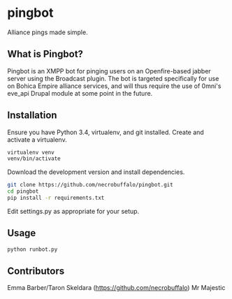 pingbot
=====
Alliance pings made simple.

What is Pingbot?
----
Pingbot is an XMPP bot for pinging users on an Openfire-based jabber server using the Broadcast plugin. The bot is targeted specifically for use on Bohica Empire alliance services, and will thus require the use of 0mni's eve_api Drupal module at some point in the future.

Installation
----
Ensure you have Python 3.4, virtualenv, and git installed.
Create and activate a virtualenv.
```bash
virtualenv venv
venv/bin/activate
```
Download the development version and install dependencies.
```bash
git clone https://github.com/necrobuffalo/pingbot.git
cd pingbot
pip install -r requirements.txt
```
Edit settings.py as appropriate for your setup.

Usage
----
```bash
python runbot.py
```

Contributors
----
Emma Barber/Taron Skeldara (https://github.com/necrobuffalo)
Mr Majestic